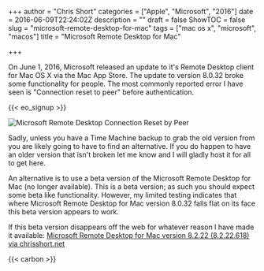 +++
author = "Chris Short"
categories = ["Apple", "Microsoft", "2016"]
date = 2016-06-09T22:24:02Z
description = ""
draft = false
ShowTOC = false
slug = "microsoft-remote-desktop-for-mac"
tags = ["mac os x", "microsoft", "macos"]
title = "Microsoft Remote Desktop for Mac"

+++

On June 1, 2016, Microsoft released an update to it's Remote Desktop client for Mac OS X via the Mac App Store. The update to version 8.0.32 broke some functionality for people. The most commonly reported error I have seen is "Connection reset to peer" before authentication.

{{< eo_signup >}}

![Microsoft Remote Desktop Connection Reset by Peer](https://cache.chrisshort.net/file/cache-chrisshort-net/microsoft-remote-desktop-connection-reset-by-peer.png#center)

Sadly, unless you have a Time Machine backup to grab the old version from you are likely going to have to find an alternative. If you do happen to have an older version that isn't broken let me know and I will gladly host it for all to get here.

An alternative is to use a beta version of the Microsoft Remote Desktop for Mac (no longer available). This is a beta version; as such you should expect some beta like functionality. However, my limited testing indicates that where Microsoft Remote Desktop for Mac version 8.0.32 falls flat on its face this beta version appears to work.

If this beta version disappears off the web for whatever reason I have made it available: [Microsoft Remote Desktop for Mac version 8.2.22 (8.2.22.618) via chrisshort.net](https://cache.chrisshort.net/file/cache-chrisshort-net/Microsoft_Remote_Desktop_Beta.app.zip)

{{< carbon >}}
